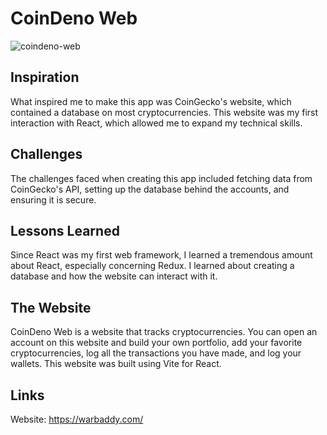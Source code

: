 # CoinDeno Web

![coindeno-web](https://github.com/user-attachments/assets/9e5f70cc-d0b3-4636-b97a-81012b2d08fb)

## Inspiration

What inspired me to make this app was CoinGecko's website, which contained a database on most cryptocurrencies. This website was my first interaction with React, which allowed me to expand my technical skills.

## Challenges

The challenges faced when creating this app included fetching data from CoinGecko's API, setting up the database behind the accounts, and ensuring it is secure.

## Lessons Learned

Since React was my first web framework, I learned a tremendous amount about React, especially concerning Redux. I learned about creating a database and how the website can interact with it.

## The Website

CoinDeno Web is a website that tracks cryptocurrencies. You can open an account on this website and build your own portfolio, add your favorite cryptocurrencies, log all the transactions you have made, and log your wallets. This website was built using Vite for React.

## Links

Website: https://warbaddy.com/
